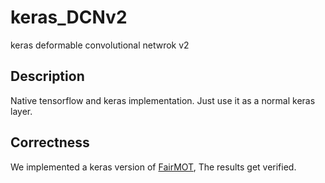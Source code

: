 # keras_DCNv2
keras deformable convolutional netwrok v2

## Description
Native tensorflow and keras implementation. Just use it as a normal keras layer.

## Correctness
We implemented a keras version of [FairMOT](https://github.com/ifzhang/FairMOT), The results get verified.
